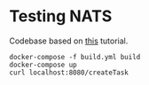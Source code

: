 # Testing NATS

Codebase based on [this](http://nats.io/blog/docker-compose-plus-nats) tutorial.


```
docker-compose -f build.yml build
docker-compose up
curl localhost:8080/createTask
```


